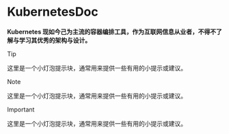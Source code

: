 # KubernetesDoc
**Kubernetes 现如今己为主流的容器编排工具，作为互联网信息从业者，不得不了解与学习其优秀的架构与设计。**
> [!TIP]
> 这里是一个小灯泡提示块，通常用来提供一些有用的小提示或建议。

> [!NOTE]
> 这里是一个小灯泡提示块，通常用来提供一些有用的小提示或建议。

> [!IMPORTANT]
> 这里是一个小灯泡提示块，通常用来提供一些有用的小提示或建议。